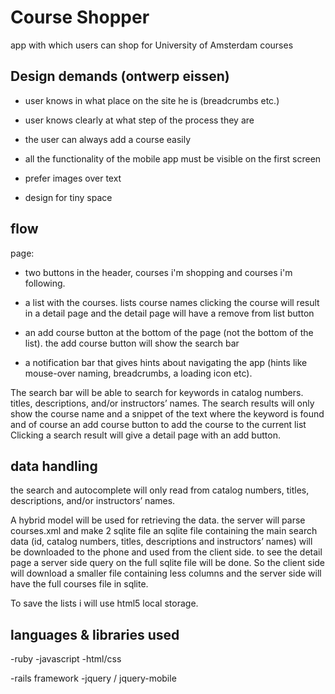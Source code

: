 Course Shopper
==============

app with which users can shop for University of Amsterdam courses

Design demands (ontwerp eissen)
-------------------------------

- user knows in what place on the site he is (breadcrumbs etc.)

- user knows clearly at what step of the process they are

- the user can always add a course easily

- all the functionality of the mobile app must be visible on the first screen

- prefer images over text

- design for tiny space

flow
----

page:

- two buttons in the header, courses i'm shopping and courses i'm following.

- a list with the courses.
    lists course names clicking the course will result in a detail page and
    the detail page will have a remove from list button

- an add course button at the bottom of the page (not the bottom of the list).
    the add course button will show the search bar

- a notification bar that gives hints about navigating the app (hints like mouse-over naming, 
breadcrumbs, a loading icon etc).

The search bar will be able to search for keywords in catalog numbers.
titles, descriptions, and/or instructors’ names.
The search results will only show the course name and a snippet of the text where the keyword
is found and of course an add course button to add the course to the current list
Clicking a search result will give a detail page with an add button.

data handling
-------------

the search and autocomplete will only read from catalog numbers,
titles, descriptions, and/or instructors’ names. 

A hybrid model will be used for retrieving the data. the server will parse courses.xml and 
make 2 sqlite file an sqlite file containing the main search data (id, catalog numbers, titles,
descriptions and instructors’ names) will be downloaded to the phone and used from the client 
side. to see the detail page a server side query on the full sqlite file will be done. So the 
client side will download a smaller file containing less columns and the server side will have 
the full courses file in sqlite.

To save the lists i will use html5 local storage.

languages & libraries used
--------------------------

-ruby
-javascript
-html/css

-rails framework
-jquery / jquery-mobile
